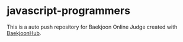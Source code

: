 # javascript-programmers
This is a auto push repository for Baekjoon Online Judge created with [BaekjoonHub](https://github.com/BaekjoonHub/BaekjoonHub).
